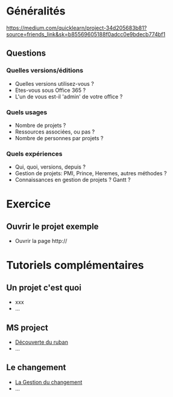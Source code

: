 # Généralités
https://medium.com/quicklearn/project-34d205683b81?source=friends_link&sk=b85569605188f0adcc0e9bdecb774bf1

## Questions
### Quelles versions/éditions
* Quelles versions utilisez-vous ?
* Etes-vous sous Office 365 ?
* L'un de vous est-il 'admin' de votre office ?
### Quels usages
* Nombre de projets ?
* Ressources associées, ou pas ?
* Nombre de personnes par projets ?
### Quels expériences
* Qui, quoi, versions, depuis ?
* Gestion de projets: PMI, Prince, Heremes, autres méthodes ?
* Connaissances en gestion de projets ? Gantt ?


# Exercice
## Ouvrir le projet exemple
* Ouvrir la page http://


# Tutoriels complémentaires
## Un projet c'est quoi
* xxx
* ...
## MS project
* [Découverte du ruban](https://youtu.be/AnStVWQN9OQ) 
* ...
## Le changement
* [La Gestion du changement](https://youtu.be/y7MkBQ1Vv2k)
* ...

